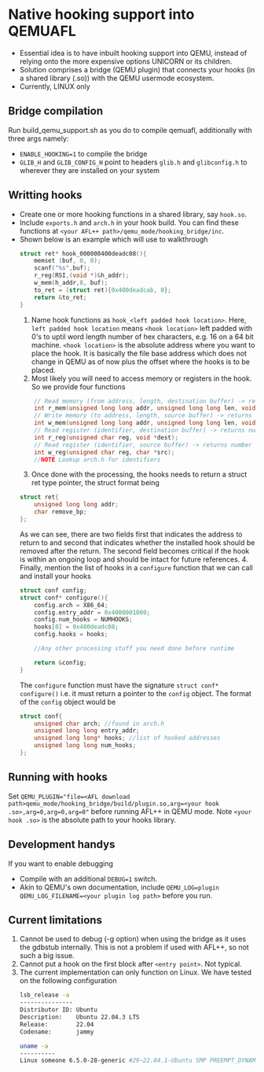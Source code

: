 # Native hooking support into QEMUAFL
* Essential idea is to have inbuilt hooking support into QEMU, instead of relying onto the more expensive options UNICORN or its children.
* Solution comprises a bridge (QEMU plugin) that connects your hooks (in a shared library (.so)) with the QEMU usermode ecosystem.
* Currently, LINUX only

## Bridge compilation
Run build_qemu_support.sh as you do to compile qemuafl, additionally with three args namely:
* `ENABLE_HOOKING=1` to compile the bridge
* `GLIB_H` and `GLIB_CONFIG_H` point to headers `glib.h` and `glibconfig.h` to wherever they are installed on your system

## Writting hooks
* Create one or more hooking functions in a shared library, say `hook.so`.
* Include `exports.h` and `arch.h` in your hook build. You can find these functions at `<your AFL++ path>/qemu_mode/hooking_bridge/inc`.
* Shown below is an example which will use to walkthrough
    ```C
    struct ret* hook_000000400deadc08(){ 
        memset (buf, 0, 8);
        scanf("%s",buf);
        r_reg(RSI,(void *)&h_addr);
        w_mem(h_addr,8, buf);
        to_ret = (struct ret){0x400deadcab, 0};
        return &to_ret;
    }
    ```
    1. Name hook functions as `hook_<left padded hook location>`. Here, `left padded hook location` means `<hook location>` left padded with 0's to uptil word length number of hex characters, e.g. 16 on a 64 bit machine. `<hook location>` is the absolute address where you want to place the hook. It is basically the file base address which does not change in QEMU as of now plus the offset where the hooks is to be placed.
    2. Most likely you will need to access memory or registers in the hook. So we provide four functions
    ```C
        // Read memory (from address, length, destination buffer) -> returns 0 on success
        int r_mem(unsigned long long addr, unsigned long long len, void *dest);
        // Write memory (to address, length, source buffer) -> returns 0 on success
        int w_mem(unsigned long long addr, unsigned long long len, void *src);
        // Read register (identifier, destination buffer) -> returns number of bytes read
        int r_reg(unsigned char reg, void *dest);
        // Read register (identifier, source buffer) -> returns number of bytes written
        int w_reg(unsigned char reg, char *src);
        //NOTE Lookup arch.h for identifiers
    ```
    3. Once done with the processing, the hooks needs to return a struct ret type pointer, the struct format being
    ```C
    struct ret{
        unsigned long long addr;
        char remove_bp;
    };
    ```
    As we can see, there are two fields first that indicates the address to return to and second that indicates whether the installed hook should be removed after the return. The second field becomes critical if the hook is within an ongoing loop and should be intact for future references.
    4. Finally, mention the list of hooks in a `configure` function that we can call and install your hooks
    ```C
    struct conf config;
    struct conf* configure(){
        config.arch = X86_64;
        config.entry_addr = 0x4000001000;
        config.num_hooks = NUMHOOKS;
        hooks[0] = 0x400deadc08;
        config.hooks = hooks;

        //Any other processing stuff you need done before runtime

        return &config;
    }
    ``` 
    The `configure` function must have the signature `struct conf* configure()` i.e. it must return a pointer to the `config` object. The format of the `config` object would be 
    ```C
    struct conf{
        unsigned char arch; //found in arch.h
        unsigned long long entry_addr;
        unsigned long long* hooks; //list of hooked addresses
        unsigned long long num_hooks;
    };
    ```


## Running with hooks
Set `QEMU_PLUGIN="file=<AFL download path>qemu_mode/hooking_bridge/build/plugin.so,arg=<your hook .so>,arg=0,arg=0,arg=0"` before running AFL++ in QEMU mode. Note `<your hook .so>` is the absolute path to your hooks library. 

## Development handys
If you want to enable debugging
* Compile with an additional `DEBUG=1` switch.
* Akin to QEMU's own documentation, include `QEMU_LOG=plugin QEMU_LOG_FILENAME=<your plugin log path>` before you run.

## Current limitations
1. Cannot be used to debug (-g option) when using the bridge as it uses the gdbstub internally. This is not a problem if used with AFL++, so not such a big issue.
2. Cannot put a hook on the first block after `<entry point>`. Not typical.
3. The current implementation can only function on Linux. We have tested on the following configuration
    ```Bash
    lsb_release -a
    ---------------
    Distributor ID: Ubuntu
    Description:    Ubuntu 22.04.3 LTS
    Release:        22.04
    Codename:       jammy
    ```
    ```Bash
    uname -a
    ----------
    Linux someone 6.5.0-28-generic #29~22.04.1-Ubuntu SMP PREEMPT_DYNAMIC Thu Apr  4 14:39:20 UTC 2 x86_64 x86_64 x86_64 GNU/Linux
    ```

